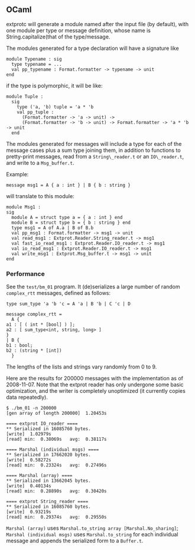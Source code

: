 
## OCaml

extprotc will generate a module named after the input file (by default), with
one module per type or message definition, whose name is
String.capitalize(that of the type/message.

The modules generated for a type declaration will have a signature like

    module Typename : sig
      type typename = ...
      val pp_typename : Format.formatter -> typename -> unit
    end

if the type is polymorphic, it will be like:

    module Tuple :
      sig
        type ('a, 'b) tuple = 'a * 'b
        val pp_tuple :
          (Format.formatter -> 'a -> unit) ->
          (Format.formatter -> 'b -> unit) -> Format.formatter -> 'a * 'b -> unit
      end

The modules generated for messages will include a type for each of the message
cases plus a sum type joining them, in addition to functions to pretty-print
messages, read from a `String\_reader.t` or an `IO\_reader.t`, and write to a
`Msg_buffer.t`.

Example:

    message msg1 = A { a : int } | B { b : string }

will translate to this module:

    module Msg1 :
    sig
      module A = struct type a = { a : int } end
      module B = struct type b = { b : string } end
      type msg1 = A of A.a | B of B.b
      val pp_msg1 : Format.formatter -> msg1 -> unit
      val read_msg1 : Extprot.Reader.String_reader.t -> msg1
      val fast_io_read_msg1 : Extprot.Reader.IO_reader.t -> msg1
      val io_read_msg1 : Extprot.Reader.IO_reader.t -> msg1
      val write_msg1 : Extprot.Msg_buffer.t -> msg1 -> unit
    end

### Performance

See the `test/bm_01` program.
It (de)serializes a large number of random `complex_rtt` messages, defined as
follows:

    type sum_type 'a 'b 'c = A 'a | B 'b | C 'c | D

    message complex_rtt =
      A {
	a1 : [ ( int * [bool] ) ];
	a2 : [ sum_type<int, string, long> ]
	}
    | B {
	b1 : bool;
	b2 : (string * [int])
      }

The lengths of the lists and strings vary randomly from 0 to 9.

Here are the results for 200000 messages with the implementation as of
2008-11-07. Note that the extprot reader has only undergone some basic
optimization, and the writer is completely unoptimized (it currently copies
data repeatedly).

    $ ./bm_01 -n 200000
    [gen array of length 200000]  1.20453s

    ==== extprot IO_reader ====
    ** Serialized in 16085760 bytes.
    [write]  1.02979s
    [read] min:  0.38069s   avg:  0.38117s

    ==== Marshal (individual msgs) ====
    ** Serialized in 17662020 bytes.
    [write]  0.58272s
    [read] min:  0.23324s   avg:  0.27496s

    ==== Marshal (array) ====
    ** Serialized in 13662045 bytes.
    [write]  0.40134s
    [read] min:  0.28890s   avg:  0.30420s

    ==== extprot String_reader ====
    ** Serialized in 16085760 bytes.
    [write]  0.93219s
    [read] min:  0.29374s   avg:  0.29550s

`Marshal (array)` uses `Marshal.to_string array [Marshal.No_sharing]`;
`Marshal (individual msgs)` uses `Marshal.to_string` for each individual
message and appends the serialized form to a `Buffer.t`.
